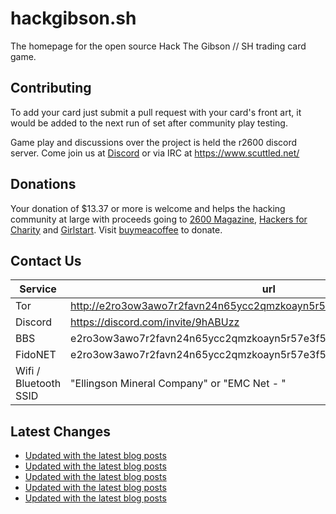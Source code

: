 # hackgibson.sh
The homepage for the open source Hack The Gibson // SH trading card game.


## Contributing

To add your card just submit a pull request with your card's front art, it would be added to the next run of set after community play testing.

Game play and discussions over the project is held the r2600 discord server. Come join us at [Discord](https://discord.com/invite/9hABUzz) or via IRC at https://www.scuttled.net/


## Donations

Your donation of $13.37 or more is welcome and helps the hacking community at large with proceeds going to [2600 Magazine](https://2600.com/), [Hackers for Charity](https://hackersforcharity.org) and [Girlstart](https://girlstart.org).  Visit [buymeacoffee](https://www.buymeacoffee.com/hackgibson.sh) to donate.


## Contact Us

Service | url
-|-
Tor | http://e2ro3ow3awo7r2favn24n65ycc2qmzkoayn5r57e3f56nvjwdcgg32ad.onion
Discord | https://discord.com/invite/9hABUzz
BBS | e2ro3ow3awo7r2favn24n65ycc2qmzkoayn5r57e3f56nvjwdcgg32ad.onion:23
FidoNET | e2ro3ow3awo7r2favn24n65ycc2qmzkoayn5r57e3f56nvjwdcgg32ad.onion:24554
Wifi / Bluetooth SSID | "Ellingson Mineral Company" or "EMC Net - <fidonet address>"

## Latest Changes
<!-- BLOG-POST-LIST:START -->
- [Updated with the latest blog posts](https://github.com/DFW2600/hackgibson.sh/commit/8969975f394c0f8e62dee48b2e3ff0d944d01322)
- [Updated with the latest blog posts](https://github.com/DFW2600/hackgibson.sh/commit/fb1bd54c4e2eddc9bd8a406f004c24279298f32a)
- [Updated with the latest blog posts](https://github.com/DFW2600/hackgibson.sh/commit/b3234aaa5c844db8ad7c9a5010ed1f2a891b35d6)
- [Updated with the latest blog posts](https://github.com/DFW2600/hackgibson.sh/commit/0a77aa4eee03ffee766e6aae4cd09e256abbe78a)
- [Updated with the latest blog posts](https://github.com/DFW2600/hackgibson.sh/commit/e2fc626c8e21d64ded3eb9ec75b2150209788a93)
<!-- BLOG-POST-LIST:END -->
